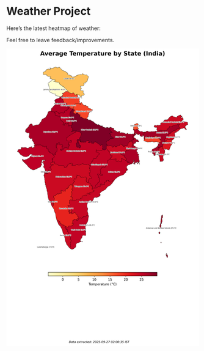 # Weather Project

Here’s the latest heatmap of weather:

Feel free to leave feedback/improvements.

![India Heatmap](docs/assets/india_heatmap.png?v=D6F7ED)
